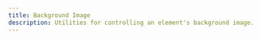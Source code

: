 ```yaml
---
title: Background Image
description: Utilities for controlling an element's background image.
---
```

<div>
	<table-utility prefix="bg" property="background-image" class="mb-lg"></table-utility>
	<card-example>
		<div class="container flex flex-wrap gap-8 items-center justify-center h-full rounded-md bg-surface-1 p-24">
			<div class="w-100 h-100 bg-white bg-none bg-cover bg-no-repeat bg-center p-24"></div>
			<div class="w-100 h-100 bg-white bg-chevron bg-cover bg-no-repeat bg-center p-24"></div>
			<div class="w-100 h-100 bg-white bg-grid bg-auto bg-repeat bg-center p-24"></div>
			<div class="w-100 h-100 bg-white bg-check bg-cover bg-no-repeat bg-center p-24"></div>
			<div class="w-100 h-100 bg-white bg-minus bg-cover bg-no-repeat bg-center p-24"></div>
		</div>
    </card-example>
</div>